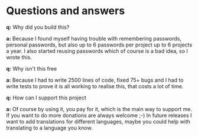 # Questions and answers

__q:__ Why did you build this?

__a:__ Because I found myself having trouble with remembering passwords, personal passwords, but also up to 6 passwords per project up to 6 projects a year. I also started reusing passwords which of course is a bad idea, so I wrote this.

__q:__ Why isn't this free

__a:__ Because I had to write 2500 lines of code, fixed 75+ bugs and I had to write tests to prove it is all working to realise this, that costs a lot of time.

__q:__ How can I support this project

__a:__ Of course by using it, you pay for it, which is the main way to support me. If you want to do more donations are always welcome ;-)
In future releases I want to add translations for different languages, maybe you could help with translating to a language you know.